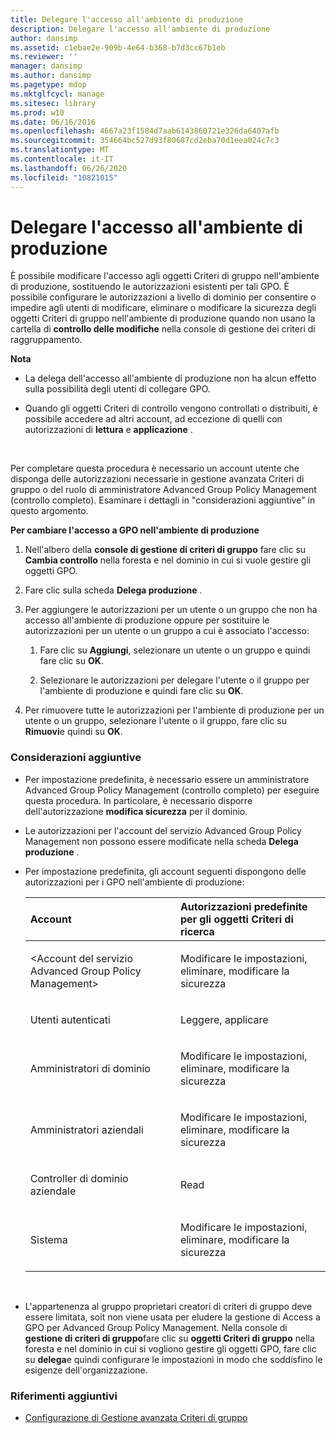 ```yaml
---
title: Delegare l'accesso all'ambiente di produzione
description: Delegare l'accesso all'ambiente di produzione
author: dansimp
ms.assetid: c1ebae2e-909b-4e64-b368-b7d3cc67b1eb
ms.reviewer: ''
manager: dansimp
ms.author: dansimp
ms.pagetype: mdop
ms.mktglfcycl: manage
ms.sitesec: library
ms.prod: w10
ms.date: 06/16/2016
ms.openlocfilehash: 4667a23f1584d7aab6143860721e326da6407afb
ms.sourcegitcommit: 354664bc527d93f80687cd2eba70d1eea024c7c3
ms.translationtype: MT
ms.contentlocale: it-IT
ms.lasthandoff: 06/26/2020
ms.locfileid: "10821015"
---
```

# Delegare l'accesso all'ambiente di produzione


È possibile modificare l'accesso agli oggetti Criteri di gruppo nell'ambiente di produzione, sostituendo le autorizzazioni esistenti per tali GPO. È possibile configurare le autorizzazioni a livello di dominio per consentire o impedire agli utenti di modificare, eliminare o modificare la sicurezza degli oggetti Criteri di gruppo nell'ambiente di produzione quando non usano la cartella di **controllo delle modifiche** nella console di gestione dei criteri di raggruppamento.

**Nota**  
-   La delega dell'accesso all'ambiente di produzione non ha alcun effetto sulla possibilità degli utenti di collegare GPO.

-   Quando gli oggetti Criteri di controllo vengono controllati o distribuiti, è possibile accedere ad altri account, ad eccezione di quelli con autorizzazioni di **lettura** e **applicazione** .

 

Per completare questa procedura è necessario un account utente che disponga delle autorizzazioni necessarie in gestione avanzata Criteri di gruppo o del ruolo di amministratore Advanced Group Policy Management (controllo completo). Esaminare i dettagli in "considerazioni aggiuntive" in questo argomento.

**Per cambiare l'accesso a GPO nell'ambiente di produzione**

1.  Nell'albero della **console di gestione di criteri di gruppo** fare clic su **Cambia controllo** nella foresta e nel dominio in cui si vuole gestire gli oggetti GPO.

2.  Fare clic sulla scheda **Delega produzione** .

3.  Per aggiungere le autorizzazioni per un utente o un gruppo che non ha accesso all'ambiente di produzione oppure per sostituire le autorizzazioni per un utente o un gruppo a cui è associato l'accesso:

    1.  Fare clic su **Aggiungi**, selezionare un utente o un gruppo e quindi fare clic su **OK**.

    2.  Selezionare le autorizzazioni per delegare l'utente o il gruppo per l'ambiente di produzione e quindi fare clic su **OK**.

4.  Per rimuovere tutte le autorizzazioni per l'ambiente di produzione per un utente o un gruppo, selezionare l'utente o il gruppo, fare clic su **Rimuovi**e quindi su **OK**.

### Considerazioni aggiuntive

-   Per impostazione predefinita, è necessario essere un amministratore Advanced Group Policy Management (controllo completo) per eseguire questa procedura. In particolare, è necessario disporre dell'autorizzazione **modifica sicurezza** per il dominio.

-   Le autorizzazioni per l'account del servizio Advanced Group Policy Management non possono essere modificate nella scheda **Delega produzione** .

-   Per impostazione predefinita, gli account seguenti dispongono delle autorizzazioni per i GPO nell'ambiente di produzione:

    <table>
    <colgroup>
    <col width="50%" />
    <col width="50%" />
    </colgroup>
    <thead>
    <tr class="header">
    <th align="left">Account</th>
    <th align="left">Autorizzazioni predefinite per gli oggetti Criteri di ricerca</th>
    </tr>
    </thead>
    <tbody>
    <tr class="odd">
    <td align="left"><p>&lt;Account del servizio Advanced Group Policy Management&gt;</p></td>
    <td align="left"><p>Modificare le impostazioni, eliminare, modificare la sicurezza</p></td>
    </tr>
    <tr class="even">
    <td align="left"><p>Utenti autenticati</p></td>
    <td align="left"><p>Leggere, applicare</p></td>
    </tr>
    <tr class="odd">
    <td align="left"><p>Amministratori di dominio</p></td>
    <td align="left"><p>Modificare le impostazioni, eliminare, modificare la sicurezza</p></td>
    </tr>
    <tr class="even">
    <td align="left"><p>Amministratori aziendali</p></td>
    <td align="left"><p>Modificare le impostazioni, eliminare, modificare la sicurezza</p></td>
    </tr>
    <tr class="odd">
    <td align="left"><p>Controller di dominio aziendale</p></td>
    <td align="left"><p>Read</p></td>
    </tr>
    <tr class="even">
    <td align="left"><p>Sistema</p></td>
    <td align="left"><p>Modificare le impostazioni, eliminare, modificare la sicurezza</p></td>
    </tr>
    </tbody>
    </table>

     

-   L'appartenenza al gruppo proprietari creatori di criteri di gruppo deve essere limitata, soit non viene usata per eludere la gestione di Access a GPO per Advanced Group Policy Management. Nella console di **gestione di criteri di gruppo**fare clic su **oggetti Criteri di gruppo** nella foresta e nel dominio in cui si vogliono gestire gli oggetti GPO, fare clic su **delega**e quindi configurare le impostazioni in modo che soddisfino le esigenze dell'organizzazione.

### Riferimenti aggiuntivi

-   [Configurazione di Gestione avanzata Criteri di gruppo](configuring-advanced-group-policy-management.md)

 

 





